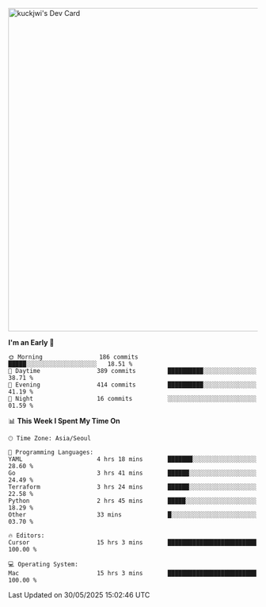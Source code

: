 <a href="https://app.daily.dev/kuckhwancho"><img src="https://api.daily.dev/devcards/v2/efef39c8028947428b3c0b486b9cd9b6.png?r=iz2&type=wide" width="652" alt="kuckjwi's Dev Card"/></a>

<!--START_SECTION:waka-->
**I'm an Early 🐤** 

```text
🌞 Morning                186 commits         █████░░░░░░░░░░░░░░░░░░░░   18.51 % 
🌆 Daytime                389 commits         ██████████░░░░░░░░░░░░░░░   38.71 % 
🌃 Evening                414 commits         ██████████░░░░░░░░░░░░░░░   41.19 % 
🌙 Night                  16 commits          ░░░░░░░░░░░░░░░░░░░░░░░░░   01.59 % 
```


📊 **This Week I Spent My Time On** 

```text
🕑︎ Time Zone: Asia/Seoul

💬 Programming Languages: 
YAML                     4 hrs 18 mins       ███████░░░░░░░░░░░░░░░░░░   28.60 % 
Go                       3 hrs 41 mins       ██████░░░░░░░░░░░░░░░░░░░   24.49 % 
Terraform                3 hrs 24 mins       ██████░░░░░░░░░░░░░░░░░░░   22.58 % 
Python                   2 hrs 45 mins       █████░░░░░░░░░░░░░░░░░░░░   18.29 % 
Other                    33 mins             █░░░░░░░░░░░░░░░░░░░░░░░░   03.70 % 

🔥 Editors: 
Cursor                   15 hrs 3 mins       █████████████████████████   100.00 % 

💻 Operating System: 
Mac                      15 hrs 3 mins       █████████████████████████   100.00 % 
```


 Last Updated on 30/05/2025 15:02:46 UTC
<!--END_SECTION:waka-->
